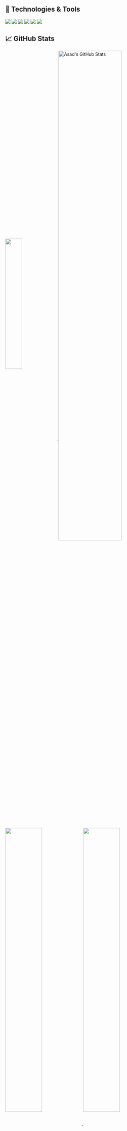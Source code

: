 <!-- <a href="https://qdev.live/">
  <img src="https://raw.githubusercontent.com/AsadAzam/AsadAzam/master/banner.png" width="100%" />
</a>


# Hello, folks! <img src="https://github.com/AsadAzam/AsadAzam/blob/master/wave.gif" width="30px"

My name is Asad Azam and I'm an ![Apple][2.2] developer who has insights of deep learning and web development too. You can find me on [![Twitter][1.2]][1], or on [![LinkedIn][3.2]][3].

-->

## 🔧 Technologies & Tools
![](https://img.shields.io/badge/OS-MacOS-informational?style=flat-square&logo=apple&logoColor=white&color=2bbc8a)
![](https://img.shields.io/badge/IDE-Xcode-informational?style=flat-square&logo=Xcode&logoColor=white&color=2bbc8a)
![](https://img.shields.io/badge/Code-C/C++-informational?style=flat-square&logo=c&logoColor=white&color=2bbc8a)
![](https://img.shields.io/badge/Code-Swift-informational?style=flat-square&logo=swift&logoColor=white&color=2bbc8a)
![](https://img.shields.io/badge/Code-Python-informational?style=flat-square&logo=python&logoColor=white&color=2bbc8a)
![](https://img.shields.io/badge/Shell-Zsh-informational?style=flat-square&logo=GNU-Bash&logoColor=white&color=2bbc8a)

## &#x1f4c8; GitHub Stats
<a href="https://github.com/AsadAzam/AsadAzam">
  <img align="center" src="https://github-readme-stats.vercel.app/api/top-langs/?username=AsadAzam&hide=java,html&title_color=ffffff&text_color=c9cacc&icon_color=2bbc8a&bg_color=1d1f21" width="32.5%"/>
</a>
<a href="https://github.com/AsadAzam/AsadAzam">
  <img align="center" src="https://github-readme-stats.vercel.app/api?username=AsadAzam&show_icons=true&line_height=33&count_private=true&title_color=ffffff&text_color=c9cacc&icon_color=2bbc8a&bg_color=1d1f21" alt="Asad's GitHub Stats" width="63%" />
</a>
<a href="https://github.com/AsadAzam/morsecode">
  <img align="center" src="https://github-readme-stats.vercel.app/api/pin/?username=AsadAzam&repo=morsecode&title_color=ffffff&text_color=c9cacc&icon_color=2bbc8a&bg_color=1d1f21" width="48%" />
</a>
<a href="https://github.com/AsadAzam/FileRecovery">
  <img align="center" src="https://github-readme-stats.vercel.app/api/pin/?username=AsadAzam&repo=FileRecovery&title_color=ffffff&text_color=c9cacc&icon_color=2bbc8a&bg_color=1d1f21" width="48%" />
</a>

<!-- icons with padding -->
[1.1]: http://i.imgur.com/tXSoThF.png
[2.1]: http://i.imgur.com/0o48UoR.png

<!-- icons without padding -->
[1.2]: http://i.imgur.com/wWzX9uB.png
[2.2]: https://raw.githubusercontent.com/AsadAzam/AsadAzam/master/apple-logo-2.png
[3.2]: https://raw.githubusercontent.com/AsadAzam/AsadAzam/master/linkedin-3-16.png

<!-- links to my social media accounts -->
[1]: https://twitter.com/Gamer_Asad
[3]: https://www.linkedin.com/in/asad-azam/
<!--
**AsadAzam/AsadAzam** is a ✨ _special_ ✨ repository because its `README.md` (this file) appears on your GitHub profile.

Here are some ideas to get you started:

- 🔭 I’m currently working on ...
- 🌱 I’m currently learning ...
- 👯 I’m looking to collaborate on ...
- 🤔 I’m looking for help with ...
- 💬 Ask me about ...
- 📫 How to reach me: ...
- 😄 Pronouns: ...
- ⚡ Fun fact: ...
-->
